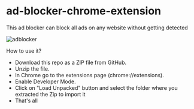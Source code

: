 # ad-blocker-chrome-extension
This ad blocker can block all ads on any website without getting detected

![adblocker](https://user-images.githubusercontent.com/66416000/153356426-95893fa9-e7a6-4b59-b4b5-5c1b0e665c87.jpg)

How to use it?
<ul>
  <li>Download this repo as a ZIP file from GitHub.</li>
  <li>Unzip the file.</li>
  <li>In Chrome go to the extensions page (chrome://extensions).</li>
  <li>Enable Developer Mode.</li>
  <li>Click on "Load Unpacked" button and select the folder where you extracted the Zip to import it</li>
  <li>That's all</li>
</ul>





